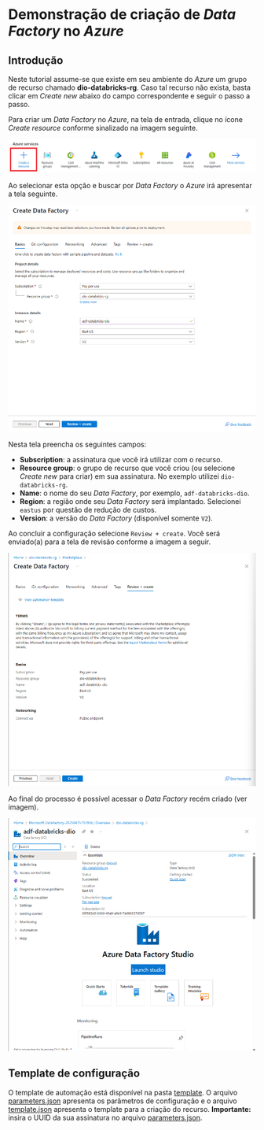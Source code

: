 # Demonstração de criação de *Data Factory* no *Azure*

## Introdução

Neste tutorial assume-se que existe em seu ambiente do *Azure* um grupo de recurso chamado **dio-databricks-rg**. Caso tal recurso não exista, basta clicar em *Create new* abaixo do campo correspondente e seguir o passo a passo.

Para criar um *Data Factory* no *Azure*, na tela de entrada, clique no ícone *Create resource* conforme sinalizado na imagem seguinte.

![Create resource](images/create_resource.png)

Ao selecionar esta opção e buscar por *Data Factory* o *Azure* irá apresentar a tela seguinte.

![Create Data Factory](images/step01.png)

Nesta tela preencha os seguintes campos:

* **Subscription**: a assinatura que você irá utilizar com o recurso.
* **Resource group**: o grupo de recurso que você criou (ou selecione *Create new* para criar) em sua assinatura. No exemplo utilizei `dio-databricks-rg`.
* **Name**: o nome do seu *Data Factory*, por exemplo, `adf-databricks-dio`.
* **Region**: a região onde seu *Data Factory* será implantado. Selecionei `eastus` por questão de redução de custos.
* **Version**: a versão do *Data Factory* (disponível somente `V2`).

Ao concluir a configuração selecione `Review + create`. Você será enviado(a) para a tela de revisão conforme a imagem a seguir.

![Review Data Factory](images/step02.png)

Ao final do processo é possível acessar o *Data Factory* recém criado (ver imagem).

![Data Factory](images/step03.png)

## Template de configuração

O template de automação está disponível na pasta [template](template/). O arquivo [parameters.json](template/parameters.json) apresenta os parâmetros de configuração e o arquivo [template.json](template/template.json) apresenta o template para a criação do recurso. **Importante:** insira o UUID da sua assinatura no arquivo [parameters.json](template/parameters.json).